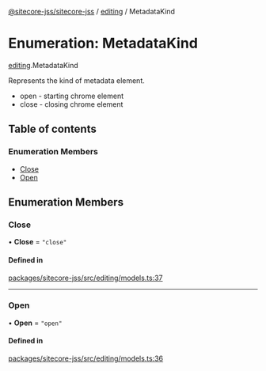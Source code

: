 [@sitecore-jss/sitecore-jss](../README.md) / [editing](../modules/editing.md) / MetadataKind

# Enumeration: MetadataKind

[editing](../modules/editing.md).MetadataKind

Represents the kind of metadata element.
- open - starting chrome element
- close - closing chrome element

## Table of contents

### Enumeration Members

- [Close](editing.MetadataKind.md#close)
- [Open](editing.MetadataKind.md#open)

## Enumeration Members

### Close

• **Close** = ``"close"``

#### Defined in

[packages/sitecore-jss/src/editing/models.ts:37](https://github.com/Sitecore/jss/blob/ae03d915a/packages/sitecore-jss/src/editing/models.ts#L37)

___

### Open

• **Open** = ``"open"``

#### Defined in

[packages/sitecore-jss/src/editing/models.ts:36](https://github.com/Sitecore/jss/blob/ae03d915a/packages/sitecore-jss/src/editing/models.ts#L36)
